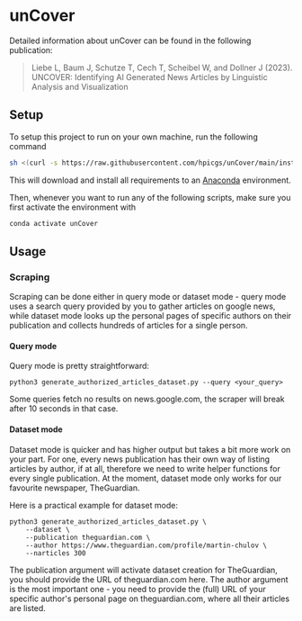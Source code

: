 # unCover

Detailed information about unCover can be found in the following publication:

> Liebe L, Baum J, Schutze T, Cech T, Scheibel W, and Dollner J (2023). UNCOVER:
> Identifying AI Generated News Articles by Linguistic Analysis and
> Visualization

## Setup

<!--
TODO: do we want to include instructions to deploy on streamlit?
-->

To setup this project to run on your own machine, run the following command

```sh
sh <(curl -s https://raw.githubusercontent.com/hpicgs/unCover/main/install.sh)
```

This will download and install all requirements to an
[Anaconda](https://www.anaconda.com) environment.

Then, whenever you want to run any of the following scripts, make sure you first
activate the environment with

```sh
conda activate unCover
```

<!--
TODO: tell people to set up .env
-->

## Usage

<!--
TODO: introductory paragraph for different usage modes (running the server,
scraping, etc
-->

<!--
TODO: include instructions for running the server normally
-->

### Scraping

<!--
TODO: check if this is correct & up to date
-->

Scraping can be done either in query mode or dataset mode - query mode uses a
search query provided by you to gather articles on google news, while dataset
mode looks up the personal pages of specific authors on their publication and
collects hundreds of articles for a single person.

#### Query mode

Query mode is pretty straightforward:

```shell
python3 generate_authorized_articles_dataset.py --query <your_query>
```

Some queries fetch no results on news.google.com, the scraper will break after
10 seconds in that case.

#### Dataset mode

Dataset mode is quicker and has higher output but takes a bit more work on your
part. For one, every news publication has their own way of listing articles by
author, if at all, therefore we need to write helper functions for every single
publication. At the moment, dataset mode only works for our favourite newspaper,
TheGuardian.

Here is a practical example for dataset mode:

```shell
python3 generate_authorized_articles_dataset.py \
    --dataset \
    --publication theguardian.com \
    --author https://www.theguardian.com/profile/martin-chulov \
    --narticles 300
```

The publication argument will activate dataset creation for TheGuardian, you
should provide the URL of theguardian.com here. The author argument is the most
important one - you need to provide the (full) URL of your specific author's
personal page on theguardian.com, where all their articles are listed.
